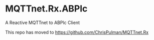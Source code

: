 # MQTTnet.Rx.ABPlc
A Reactive MQTTnet to ABPlc Client

This repo has moved to https://github.com/ChrisPulman/MQTTnet.Rx
